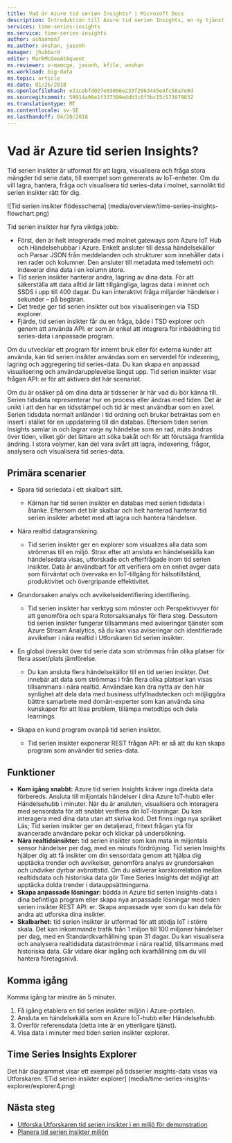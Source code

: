 ```yaml
---
title: Vad är Azure tid serien Insights? | Microsoft Docs
description: Introduktion till Azure tid serien Insights, en ny tjänst för tid serien dataanalys och IoT-lösningar.
services: time-series-insights
ms.service: time-series-insights
author: ashannon7
ms.author: anshan, jasonh
manager: jhubbard
editor: MarkMcGeeAtAquent
ms.reviewer: v-mamcge, jasonh, kfile, anshan
ms.workload: big-data
ms.topic: article
ms.date: 01/26/2018
ms.openlocfilehash: e31cebfd027e93096e233f2963445e4fc50a7e9d
ms.sourcegitcommit: 59914a06e1f337399e4db3c6f3bc15c573079832
ms.translationtype: MT
ms.contentlocale: sv-SE
ms.lasthandoff: 04/20/2018
---
```

# <a name="what-is-azure-time-series-insights"></a>Vad är Azure tid serien Insights?

Tid serien insikter är utformat för att lagra, visualisera och fråga stora mängder tid serie data, till exempel som genererats av IoT-enheter.  Om du vill lagra, hantera, fråga och visualisera tid series-data i molnet, sannolikt tid serien insikter rätt för dig.  

![Tid serien insikter flödesschema] (media/overview/time-series-insights-flowchart.png)

Tid serien insikter har fyra viktiga jobb:

- Först, den är helt integrerade med molnet gateways som Azure IoT Hub och Händelsehubbar i Azure. Enkelt ansluter till dessa händelsekällor och Parsar JSON från meddelanden och strukturer som innehåller data i ren rader och kolumner. Den ansluter till metadata med telemetri och indexerar dina data i en kolumn store.
- Tid serien insikter hanterar andra, lagring av dina data. För att säkerställa att data alltid är lätt tillgängliga, lagras data i minnet och SSDS i upp till 400 dagar. Du kan interaktivt fråga miljarder händelser i sekunder – på begäran.
- Det tredje ger tid serien insikter out box visualiseringen via TSD explorer.  
- Fjärde, tid serien insikter får du en fråga, både i TSD explorer och genom att använda API: er som är enkel att integrera för inbäddning tid series-data i anpassade program.  

Om du utvecklar ett program för internt bruk eller för externa kunder att använda, kan tid serien insikter användas som en serverdel för indexering, lagring och aggregering tid series-data. Du kan skapa en anpassad visualisering och användarupplevelse längst upp.  Tid serien insikter visar frågan API: er för att aktivera det här scenariot.  

Om du är osäker på om dina data är tidsserier är här vad du bör känna till.  Serien tidsdata representerar hur en process eller ändras med tiden.  Det är unikt i att den har en tidsstämpel och tid är mest användbar som en axel.  Serien tidsdata normalt anländer i tid ordning och brukar betraktas som en insert i stället för en uppdatering till din databas.  Eftersom tiden serien Insights samlar in och lagrar varje ny händelse som en rad, mäts ändras över tiden, vilket gör det lättare att söka bakåt och för att förutsäga framtida ändring.  I stora volymer, kan det vara svårt att lagra, indexering, frågor, analysera och visualisera tid series-data.  

## <a name="primary-scenarios"></a>Primära scenarier

- Spara tid seriedata i ett skalbart sätt.  
  - Kärnan har tid serien insikter en databas med serien tidsdata i åtanke.  Eftersom det blir skalbar och helt hanterad hanterar tid serien insikter arbetet med att lagra och hantera händelser.

- Nära realtid datagranskning.  
  - Tid serien insikter ger en explorer som visualizes alla data som strömmas till en miljö.  Strax efter att ansluta en händelsekälla kan händelsedata visas, utforskade och efterfrågade inom tid serien insikter.  Data är användbart för att verifiera om en enhet avger data som förväntat och övervaka en IoT-tillgång för hälsotillstånd, produktivitet och övergripande effektivitet.  

- Grundorsaken analys och avvikelseidentifiering identifiering.
  - Tid serien insikter har verktyg som mönster och Perspektivvyer för att genomföra och spara Rotorsaksanalys för flera steg.  Dessutom tid serien insikter fungerar tillsammans med aviseringar tjänster som Azure Stream Analytics, så du kan visa aviseringar och identifierade avvikelser i nära realtid i Utforskaren tid serien insikter.  

- En global översikt över tid serie data som strömmas från olika platser för flera asset/plats jämförelse.
  - Du kan ansluta flera händelsekällor till en tid serien insikter.  Det innebär att data som strömmas i från flera olika platser kan visas tillsammans i nära realtid.  Användare kan dra nytta av den här synlighet att dela data med business utfyllnadstecken och möjliggöra bättre samarbete med domän-experter som kan använda sina kunskaper för att lösa problem, tillämpa metodtips och dela learnings.

- Skapa en kund program ovanpå tid serien insikter. 
  - Tid serien insikter exponerar REST frågan API: er så att du kan skapa program som använder tid series-data.

## <a name="capabilities"></a>Funktioner

- **Kom igång snabbt:** Azure tid serien Insights kräver inga direkta data förbereds. Ansluta till miljontals händelser i dina Azure IoT-hubb eller Händelsehubb i minuter. När du är ansluten, visualisera och interagera med sensordata för att snabbt verifiera din IoT-lösningar. Du kan interagera med dina data utan att skriva kod.
Det finns inga nya språket Läs; Tid serien insikter ger en detaljerad, fritext frågan yta för avancerade användare pekar och klickar på undersökning.
- **Nära realtidsinsikter:** tid serien insikter som kan mata in miljontals sensor händelser per dag, med en minuts fördröjning. Tid serien Insights hjälper dig att få insikter om din sensordata genom att hjälpa dig upptäcka trender och avvikelser, genomföra analys av grundorsaken och undviker dyrbar avbrottstid. Om du aktiverar korskorrelation mellan realtidsdata och historiska data gör Time Series Insights det möjligt att upptäcka dolda trender i datauppsättningarna.
- **Skapa anpassade lösningar:** bädda in Azure tid serien Insights-data i dina befintliga program eller skapa nya anpassade lösningar med tiden serien insikter REST API: er. Skapa anpassade vyer som du kan dela för andra att utforska dina insikter.
- **Skalbarhet:** tid serien insikter är utformad för att stödja IoT i större skala. Det kan inkommande trafik från 1 miljon till 100 miljoner händelser per dag, med en Standardkvarhållning span 31 dagar. Du kan visualisera och analysera realtidsdata dataströmmar i nära realtid, tillsammans med historiska data. Går vidare ökar ingång och kvarhållning om du vill hantera företagsnivå.

## <a name="getting-started"></a>Komma igång
Komma igång tar mindre än 5 minuter. 

1.  Få igång etablera en tid serien insikter miljön i Azure-portalen. 
2.  Ansluta en händelsekälla som en Azure IoT-hubb eller Händelsehubb.  
3.  Överför referensdata (detta inte är en ytterligare tjänst).
4.  Visa data i minuter med tiden serien insikter explorer.

## <a name="time-series-insights-explorer"></a>Time Series Insights Explorer
Det här diagrammet visar ett exempel på tidsserier insights-data visas via Utforskaren: ![Tid serien insikter explorer] (media/time-series-insights-explorer/explorer4.png)

## <a name="next-steps"></a>Nästa steg
 - [Utforska Utforskaren tid serien insikter i en miljö för demonstration](./time-series-quickstart.md)
 - [Planera tid serien insikter miljön](time-series-insights-environment-planning.md)

